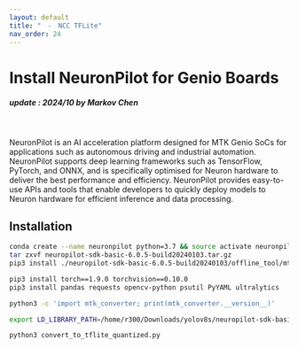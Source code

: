 ```yaml
---
layout: default
title: "　-　NCC TFLite"
nav_order: 24
---
```


# Install NeuronPilot for Genio Boards
##### update : 2024/10 by Markov Chen
<br>

NeuronPilot is an AI acceleration platform designed for MTK Genio SoCs for applications such as autonomous driving and industrial automation. NeuronPilot supports deep learning frameworks such as TensorFlow, PyTorch, and ONNX, and is specifically optimised for Neuron hardware to deliver the best performance and efficiency. NeuronPilot provides easy-to-use APIs and tools that enable developers to quickly deploy models to Neuron hardware for efficient inference and data processing.

## Installation
```bash
conda create --name neuronpilot python=3.7 && source activate neuronpilot
tar zxvf neuropilot-sdk-basic-6.0.5-build20240103.tar.gz
pip3 install ./neuropilot-sdk-basic-6.0.5-build20240103/offline_tool/mtk_converter-2.9.0-cp37-cp37m-manylinux_2_5_x86_64.manylinux1_x86_64.whl

pip3 install torch==1.9.0 torchvision==0.10.0
pip3 install pandas requests opencv-python psutil PyYAML ultralytics

python3 -c 'import mtk_converter; print(mtk_converter.__version__)'
```
```bash
export LD_LIBRARY_PATH=/home/r300/Downloads/yolov8s/neuropilot-sdk-basic-6.0.5-build20240103/neuron_sdk/host/lib

python3 convert_to_tflite_quantized.py
```
